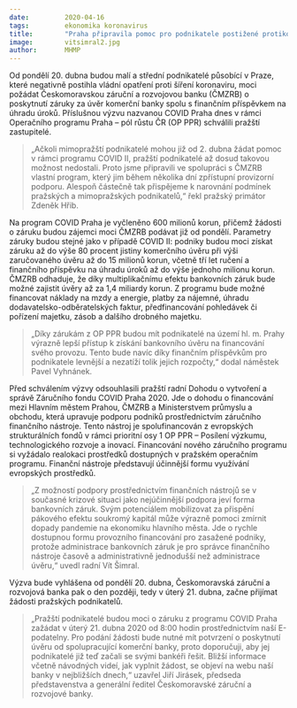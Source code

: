 ```yaml
---
date:         2020-04-16
tags:         ekonomika koronavirus
title:        "Praha připravila pomoc pro podnikatele postižené protikoronavirovými opatřeními"
image: 	      vitsimral2.jpg
author:       MHMP
---
```


Od pondělí 20. dubna budou malí a střední podnikatelé působící v Praze, které negativně postihla vládní opatření proti šíření koronaviru, moci požádat Českomoravskou záruční a rozvojovou banku (ČMZRB) o poskytnutí záruky za úvěr komerční banky spolu s finančním příspěvkem na úhradu úroků. Příslušnou výzvu nazvanou COVID Praha dnes v rámci Operačního programu Praha – pól růstu ČR (OP PPR) schválili pražští zastupitelé.

> „Ačkoli mimopražští podnikatelé mohou již od 2. dubna žádat pomoc v rámci programu COVID II, pražští podnikatelé až dosud takovou možnost nedostali. Proto jsme připravili ve spolupráci s ČMZRB vlastní program, který jim během několika dní zpřístupní provizorní podporu. Alespoň částečně tak přispějeme k narovnání podmínek pražských a mimopražských podnikatelů,“ řekl pražský primátor Zdeněk Hřib.

Na program COVID Praha je vyčleněno 600 milionů korun, přičemž žádosti o záruku budou zájemci moci ČMZRB podávat již od pondělí. Parametry záruky budou stejné jako v případě COVID II: podniky budou moci získat záruku až do výše 80 procent jistiny komerčního úvěru při výši zaručovaného úvěru až do 15 milionů korun, včetně tří let ručení a finančního příspěvku na úhradu úroků až do výše jednoho milionu korun. ČMZRB odhaduje, že díky multiplikačnímu efektu bankovních záruk bude možné zajistit úvěry až za 1,4 miliardy korun. Z programu bude možné financovat náklady na mzdy a energie, platby za nájemné, úhradu dodavatelsko-odběratelských faktur, předfinancování pohledávek či pořízení majetku, zásob a dalšího drobného majetku.

> „Díky zárukám z OP PPR budou mít podnikatelé na území hl. m. Prahy výrazně lepší přístup k získání bankovního úvěru na financování svého provozu. Tento bude navíc díky finančním příspěvkům pro podnikatele levnější a nezatíží tolik jejich rozpočty,“ dodal náměstek Pavel Vyhnánek.

Před schválením výzvy odsouhlasili pražští radní Dohodu o vytvoření a správě Záručního fondu COVID Praha 2020. Jde o dohodu o financování mezi Hlavním městem Prahou, ČMZRB a Ministerstvem průmyslu a obchodu, která upravuje podporu podniků prostřednictvím záručního finančního nástroje. Tento nástroj je spolufinancován z evropských strukturálních fondů v rámci prioritní osy 1 OP PPR – Posílení výzkumu, technologického rozvoje a inovací. Financování nového záručního programu si vyžádalo realokaci prostředků dostupných v pražském operačním programu. Finanční nástroje představují účinnější formu využívání evropských prostředků.

> „Z možností podpory prostřednictvím finančních nástrojů se v současné krizové situaci jako nejúčinnější podpora jeví forma bankovních záruk. Svým potenciálem mobilizovat za přispění pákového efektu soukromý kapitál může výrazně pomoci zmírnit dopady pandemie na ekonomiku hlavního města. Jde o rychle dostupnou formu provozního financování pro zasažené podniky, protože administrace bankovních záruk je pro správce finančního nástroje časově a administrativně jednodušší než administrace úvěru,“ uvedl radní Vít Šimral.

Výzva bude vyhlášena od pondělí 20. dubna, Českomoravská záruční a rozvojová banka pak o den později, tedy v úterý 21. dubna, začne přijímat žádosti pražských podnikatelů. 

> „Pražští podnikatelé budou moci o záruku z programu COVID Praha zažádat v úterý 21. dubna 2020 od 8:00 hodin prostřednictvím naší E-podatelny. Pro podání žádosti bude nutné mít potvrzení o poskytnutí úvěru od spolupracující komerční banky, proto doporučuji, aby jej podnikatelé již teď začali se svými bankéři řešit. Bližší informace včetně návodných videí, jak vyplnit žádost, se objeví na webu naší banky v nejbližších dnech,“ uzavřel Jiří Jirásek, předseda představenstva a generální ředitel Českomoravské záruční a rozvojové banky.


 
